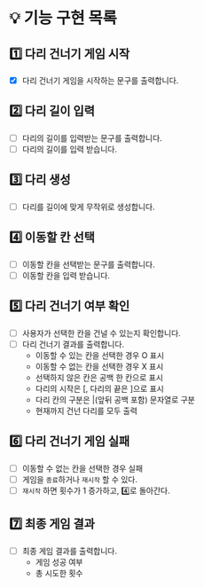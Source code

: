 # 💡 기능 구현 목록

## 1️⃣ 다리 건너기 게임 시작
- [x] 다리 건너기 게임을 시작하는 문구를 출력합니다.

## 2️⃣ 다리 길이 입력
- [ ] 다리의 길이를 입력받는 문구를 출력합니다.
- [ ] 다리의 길이를 입력 받습니다.

## 3️⃣ 다리 생성
- [ ] 다리를 길이에 맞게 무작위로 생성합니다.

## 4️⃣ 이동할 칸 선택
- [ ] 이동할 칸을 선택받는 문구를 출력합니다.
- [ ] 이동할 칸을 입력 받습니다.

## 5️⃣ 다리 건너기 여부 확인
- [ ] 사용자가 선택한 칸을 건널 수 있는지 확인합니다.
- [ ] 다리 건너기 결과를 출력합니다.
    - 이동할 수 있는 칸을 선택한 경우 O 표시
    - 이동할 수 없는 칸을 선택한 경우 X 표시
    - 선택하지 않은 칸은 공백 한 칸으로 표시
    - 다리의 시작은 [, 다리의 끝은 ]으로 표시
    - 다리 칸의 구분은 |(앞뒤 공백 포함) 문자열로 구분
    - 현재까지 건넌 다리를 모두 출력

## 6️⃣ 다리 건너기 게임 실패
- [ ] 이동할 수 없는 칸을 선택한 경우 실패
- [ ] 게임을 `종료`하거나 `재시작` 할 수 있다.
- [ ] `재시작` 하면 횟수가 1 증가하고, 4️⃣로 돌아간다.

## 7️⃣ 최종 게임 결과
- [ ] 최종 게임 결과를 출력합니다.
    - 게임 성공 여부
    - 총 시도한 횟수